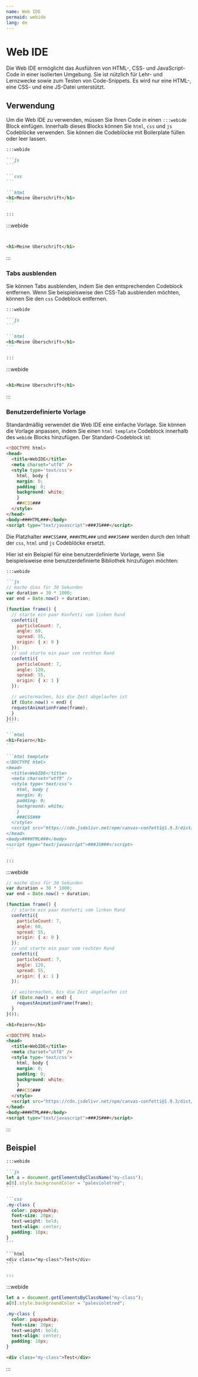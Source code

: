 ```yaml
---
name: Web IDE
permaid: webide
lang: de
---
```


# Web IDE

Die Web IDE ermöglicht das Ausführen von HTML-, CSS- und JavaScript-Code in einer isolierten Umgebung. Sie ist nützlich für Lehr- und Lernzwecke sowie zum Testen von Code-Snippets. Es wird nur eine HTML-, eine CSS- und eine JS-Datei unterstützt.

## Verwendung

Um die Web IDE zu verwenden, müssen Sie Ihren Code in einen `:::webide` Block einfügen. Innerhalb dieses Blocks können Sie `html`, `css` und `js` Codeblöcke verwenden. Sie können die Codeblöcke mit Boilerplate füllen oder leer lassen.

````md
:::webide

```js
```

```css
```

```html
<h1>Meine Überschrift</h1>
```

:::
````

:::webide

```js
```

```css
```

```html
<h1>Meine Überschrift</h1>
```

:::

### Tabs ausblenden

Sie können Tabs ausblenden, indem Sie den entsprechenden Codeblock entfernen. Wenn Sie beispielsweise den CSS-Tab ausblenden möchten, können Sie den `css` Codeblock entfernen.

````md
:::webide

```js
```

```html
<h1>Meine Überschrift</h1>
```

:::
````

:::webide

```js
```

```html
<h1>Meine Überschrift</h1>
```

:::

### Benutzerdefinierte Vorlage

Standardmäßig verwendet die Web IDE eine einfache Vorlage. Sie können die Vorlage anpassen, indem Sie einen `html template` Codeblock innerhalb des `webide` Blocks hinzufügen. Der Standard-Codeblock ist:

```html
<!DOCTYPE html>
<head>
  <title>WebIDE</title>
  <meta charset="utf8" />
  <style type='text/css'>
    html, body {
    margin: 0;
    padding: 0;
    background: white;
    }
    ###CSS###
  </style>
</head>
<body>###HTML###</body>
<script type="text/javascript">###JS###</script>
```

Die Platzhalter `###CSS###`, `###HTML###` und `###JS###` werden durch den Inhalt der `css`, `html` und `js` Codeblöcke ersetzt.

Hier ist ein Beispiel für eine benutzerdefinierte Vorlage, wenn Sie beispielsweise eine benutzerdefinierte Bibliothek hinzufügen möchten:

````md
:::webide

```js
// mache dies für 30 Sekunden
var duration = 30 * 1000;
var end = Date.now() + duration;

(function frame() {
  // starte ein paar Konfetti vom linken Rand
  confetti({
    particleCount: 7,
    angle: 60,
    spread: 55,
    origin: { x: 0 }
  });
  // und starte ein paar vom rechten Rand
  confetti({
    particleCount: 7,
    angle: 120,
    spread: 55,
    origin: { x: 1 }
  });

  // weitermachen, bis die Zeit abgelaufen ist
  if (Date.now() < end) {
  requestAnimationFrame(frame);
  }
}());
```

```html
<h1>Feiern</h1>
```

```html template
<!DOCTYPE html>
<head>
  <title>WebIDE</title>
  <meta charset="utf8" />
  <style type='text/css'>
    html, body {
    margin: 0;
    padding: 0;
    background: white;
    }
    ###CSS###
  </style>
  <script src="https://cdn.jsdelivr.net/npm/canvas-confetti@1.9.3/dist/confetti.browser.min.js"></script>
</head>
<body>###HTML###</body>
<script type="text/javascript">###JS###</script>
```

:::
````

:::webide

```js
// mache dies für 30 Sekunden
var duration = 30 * 1000;
var end = Date.now() + duration;

(function frame() {
  // starte ein paar Konfetti vom linken Rand
  confetti({
    particleCount: 7,
    angle: 60,
    spread: 55,
    origin: { x: 0 }
  });
  // und starte ein paar vom rechten Rand
  confetti({
    particleCount: 7,
    angle: 120,
    spread: 55,
    origin: { x: 1 }
  });

  // weitermachen, bis die Zeit abgelaufen ist
  if (Date.now() < end) {
    requestAnimationFrame(frame);
  }
}());
```

```html
<h1>Feiern</h1>
```

```html template
<!DOCTYPE html>
<head>
  <title>WebIDE</title>
  <meta charset="utf8" />
  <style type='text/css'>
    html, body {
    margin: 0;
    padding: 0;
    background: white;
    }
    ###CSS###
  </style>
  <script src="https://cdn.jsdelivr.net/npm/canvas-confetti@1.9.3/dist/confetti.browser.min.js"></script>
</head>
<body>###HTML###</body>
<script type="text/javascript">###JS###</script>
```

:::

## Beispiel

````md
:::webide

```js
let a = document.getElementsByClassName("my-class");
a[0].style.backgroundColor = "palevioletred";
```

```css
.my-class {
  color: papayawhip;
  font-size: 20px;
  text-weight: bold;
  text-align: center;
  padding: 10px;
}
```

```html
<div class="my-class">Test</div>
```

:::
````

:::webide

```js
let a = document.getElementsByClassName("my-class");
a[0].style.backgroundColor = "palevioletred";
```

```css
.my-class {
  color: papayawhip;
  font-size: 20px;
  text-weight: bold;
  text-align: center;
  padding: 10px;
}
```

```html
<div class="my-class">Test</div>
```

:::

